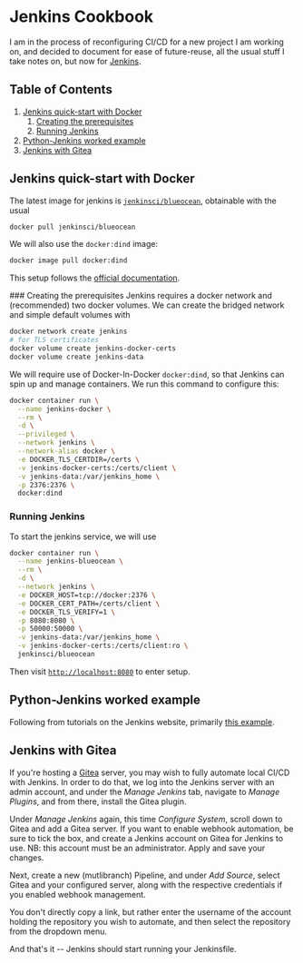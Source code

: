 # Jenkins Cookbook

I am in the process of reconfiguring CI/CD for a new project I am working on, and decided to document for ease of future-reuse, all the usual stuff I take notes on, but now for [Jenkins](https://www.jenkins.io).

<!--BEGIN TOC-->
## Table of Contents
1. [Jenkins quick-start with Docker](#jenkins-quick-start-with-docker)
    1. [Creating the prerequisites](#creating-the-prerequisites)
    2. [Running Jenkins](#running-jenkins)
2. [Python-Jenkins worked example](#python-jenkins-worked-example)
3. [Jenkins with Gitea](#jenkins-with-gitea)

<!--END TOC-->

## Jenkins quick-start with Docker
The latest image for jenkins is [`jenkinsci/blueocean`](https://hub.docker.com/r/jenkinsci/blueocean/), obtainable with the usual
```bash
docker pull jenkinsci/blueocean
```
We will also use the `docker:dind` image:
```bash
docker image pull docker:dind
```

This setup follows the [official documentation](https://www.jenkins.io/doc/book/installing/).

### Creating the prerequisites
Jenkins requires a docker network and (recommended) two docker volumes. We can create the bridged network and simple default volumes with
```bash
docker network create jenkins
# for TLS certificates
docker volume create jenkins-docker-certs
docker volume create jenkins-data
```
We will require use of Docker-In-Docker `docker:dind`, so that Jenkins can spin up and manage containers. We run this command to configure this:

```bash
docker container run \
  --name jenkins-docker \
  --rm \
  -d \
  --privileged \
  --network jenkins \
  --network-alias docker \
  -e DOCKER_TLS_CERTDIR=/certs \
  -v jenkins-docker-certs:/certs/client \
  -v jenkins-data:/var/jenkins_home \
  -p 2376:2376 \
  docker:dind
```

### Running Jenkins
To start the jenkins service, we will use
```bash
docker container run \
  --name jenkins-blueocean \
  --rm \
  -d \
  --network jenkins \
  -e DOCKER_HOST=tcp://docker:2376 \
  -e DOCKER_CERT_PATH=/certs/client \
  -e DOCKER_TLS_VERIFY=1 \
  -p 8080:8080 \
  -p 50000:50000 \
  -v jenkins-data:/var/jenkins_home \
  -v jenkins-docker-certs:/certs/client:ro \
  jenkinsci/blueocean
```

Then visit [`http://localhost:8080`](http://localhost:8080) to enter setup.


## Python-Jenkins worked example
Following from tutorials on the Jenkins website, primarily [this example](https://www.jenkins.io/doc/tutorials/build-a-python-app-with-pyinstaller/).

## Jenkins with Gitea
If you're hosting a [Gitea](https://gitea.io/en-us/) server, you may wish to fully automate local CI/CD with Jenkins. In order to do that, we log into the Jenkins server with an admin account, and under the *Manage Jenkins* tab, navigate to *Manage Plugins*, and from there, install the Gitea plugin.

Under *Manage Jenkins* again, this time *Configure System*, scroll down to Gitea and add a Gitea server. If you want to enable webhook automation, be sure to tick the box, and create a Jenkins account on Gitea for Jenkins to use. NB: this account must be an administrator. Apply and save your changes.

Next, create a new (mutlibranch) Pipeline, and under *Add Source*, select Gitea and your configured server, along with the respective credentials if you enabled webhook management.

You don't directly copy a link, but rather enter the username of the account holding the repository you wish to automate, and then select the repository from the dropdown menu.

And that's it -- Jenkins should start running your Jenkinsfile.
